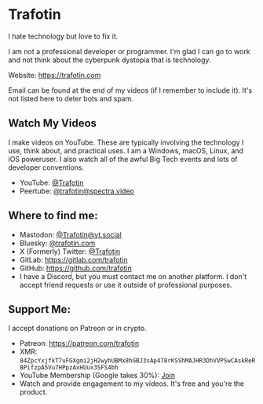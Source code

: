 # Trafotin

I hate technology but love to fix it.

I am not a professional developer or programmer. I'm glad I can go to work and not think about the cyberpunk dystopia that is technology.

Website: https://trafotin.com

Email can be found at the end of my videos (if I remember to include it). It's not listed here to deter bots and spam.

## Watch My Videos
I make videos on YouTube. These are typically involving the technology I use, think about, and practical uses. I am a Windows, macOS, Linux, and iOS poweruser. I also watch all of the awful Big Tech events and lots of developer conventions.
- YouTube: [@Trafotin](https://www.youtube.com/channel/UC5U7mHlhP6s6478wd7ZvnhA)
- Peertube: [@trafotin@spectra.video](https://spectra.video/c/trafotin/videos)

## Where to find me:
- Mastodon: [@Trafotin@vt.social](https://vt.social/@trafotin)
- Bluesky: [@trafotin.com](https://bsky.app/profile/trafotin.com)
- X (Formerly) Twitter: [@Trafotin](https://x.com/trafotin)
- GitLab: https://gitlab.com/trafotin
- GitHub: https://github.com/trafotin
- I have a Discord, but you must contact me on another platform. I don't accept friend requests or use it outside of professional purposes.

## Support Me:
I accept donations on Patreon or in crypto.
- Patreon: https://patreon.com/trafotin
- XMR: `84ZpcYxjfkT7uFGXgmi2jH2wyhUBMx8hGBJ3sAp478rKSShMAJHR3DhVVPSwCAskReRBPifzpA5Vu7HPpzAxHUux3SFS4bh`
- YouTube Membership (Google takes 30%): [Join](https://www.youtube.com/channel/UC5U7mHlhP6s6478wd7ZvnhA/join)
- Watch and provide engagement to my videos. It's free and you're the product.

